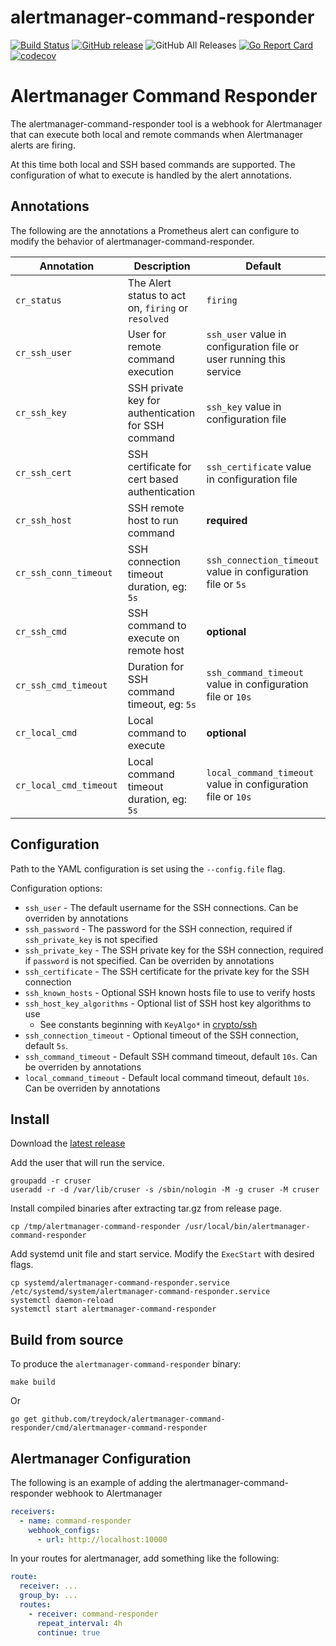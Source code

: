 # alertmanager-command-responder

[![Build Status](https://circleci.com/gh/treydock/alertmanager-command-responder/tree/main.svg?style=shield)](https://circleci.com/gh/treydock/alertmanager-command-responder)
[![GitHub release](https://img.shields.io/github/v/release/treydock/alertmanager-command-responder?include_prereleases&sort=semver)](https://github.com/treydock/alertmanager-command-responder/releases/latest)
![GitHub All Releases](https://img.shields.io/github/downloads/treydock/alertmanager-command-responder/total)
[![Go Report Card](https://goreportcard.com/badge/github.com/treydock/alertmanager-command-responder)](https://goreportcard.com/report/github.com/treydock/alertmanager-command-responder)
[![codecov](https://codecov.io/gh/treydock/alertmanager-command-responder/branch/main/graph/badge.svg)](https://codecov.io/gh/treydock/alertmanager-command-responder)

# Alertmanager Command Responder

The alertmanager-command-responder tool is a webhook for Alertmanager that can execute both local and remote commands when Alertmanager alerts are firing.

At this time both local and SSH based commands are supported.  The configuration of what to execute is handled by the alert annotations.

## Annotations

The following are the annotations a Prometheus alert can configure to modify the behavior of alertmanager-command-responder.

Annotation | Description | Default
-----|-------------|--------
`cr_status` | The Alert status to act on, `firing` or `resolved` | `firing`
`cr_ssh_user` | User for remote command execution | `ssh_user` value in configuration file or user running this service
`cr_ssh_key` | SSH private key for authentication for SSH command | `ssh_key` value in configuration file
`cr_ssh_cert` | SSH certificate for cert based authentication | `ssh_certificate` value in configuration file
`cr_ssh_host` | SSH remote host to run command | **required**
`cr_ssh_conn_timeout` | SSH connection timeout duration, eg: `5s` | `ssh_connection_timeout` value in configuration file or `5s`
`cr_ssh_cmd` | SSH command to execute on remote host | **optional**
`cr_ssh_cmd_timeout` | Duration for SSH command timeout, eg: `5s` | `ssh_command_timeout` value in configuration file or `10s`
`cr_local_cmd` | Local command to execute | **optional**
`cr_local_cmd_timeout` | Local command timeout duration, eg: `5s` | `local_command_timeout` value in configuration file or `10s`

## Configuration

Path to the YAML configuration is set using the `--config.file` flag.

Configuration options:

* `ssh_user` - The default username for the SSH connections. Can be overriden by annotations
* `ssh_password` - The password for the SSH connection, required if `ssh_private_key` is not specified
* `ssh_private_key` - The SSH private key for the SSH connection, required if `password` is not specified. Can be overriden by annotations
* `ssh_certificate` - The SSH certificate for the private key for the SSH connection
* `ssh_known_hosts` - Optional SSH known hosts file to use to verify hosts
* `ssh_host_key_algorithms` - Optional list of SSH host key algorithms to use
  * See constants beginning with `KeyAlgo*` in [crypto/ssh](https://godoc.org/golang.org/x/crypto/ssh#pkg-constants)
* `ssh_connection_timeout` - Optional timeout of the SSH connection, default `5s`.
* `ssh_command_timeout` - Default SSH command timeout, default `10s`. Can be overriden by annotations
* `local_command_timeout` - Default local command timeout, default `10s`. Can be overriden by annotations

## Install

Download the [latest release](https://github.com/treydock/alertmanager-command-responder/releases)

Add the user that will run the service.

```
groupadd -r cruser
useradd -r -d /var/lib/cruser -s /sbin/nologin -M -g cruser -M cruser
```

Install compiled binaries after extracting tar.gz from release page.

```
cp /tmp/alertmanager-command-responder /usr/local/bin/alertmanager-command-responder
```

Add systemd unit file and start service. Modify the `ExecStart` with desired flags.

```
cp systemd/alertmanager-command-responder.service /etc/systemd/system/alertmanager-command-responder.service
systemctl daemon-reload
systemctl start alertmanager-command-responder
```

## Build from source

To produce the `alertmanager-command-responder` binary:

```
make build
```

Or

```
go get github.com/treydock/alertmanager-command-responder/cmd/alertmanager-command-responder
```

## Alertmanager Configuration

The following is an example of adding the alertmanager-command-responder webhook to Alertmanager

```yaml
receivers:
  - name: command-responder
    webhook_configs:
      - url: http://localhost:10000
```

In your routes for alertmanager, add something like the following:

```yaml
route:
  receiver: ...
  group_by: ...
  routes:
    - receiver: command-responder
      repeat_interval: 4h
      continue: true
```
